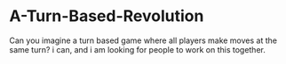 # A-Turn-Based-Revolution
Can you imagine a turn based game where all players make moves at the same turn? i can, and i am looking for people to work on this together.
